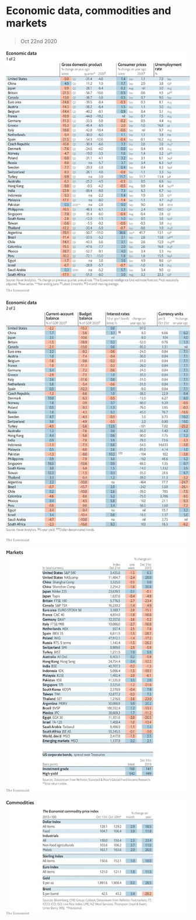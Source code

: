 ###### 

# Economic data, commodities and markets 

#####  

> Oct 22nd 2020 

![image](images/20201024_INT101.png) 


![image](images/20201024_INT102.png) 


![image](images/20201024_INT201.png) 


![image](images/20201024_INT401.png) 


